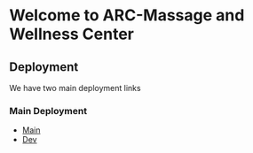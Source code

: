 # Welcome to ARC-Massage and Wellness Center

## Deployment

We have two main deployment links

### Main Deployment

- [Main](https://arc-wm-center.netlify.app/)
- [Dev](https://arc-wm-center-dev.netlify.app/)